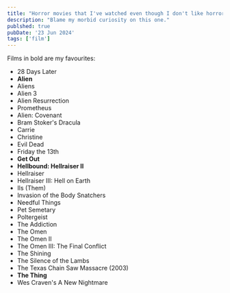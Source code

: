 ```yaml
---
title: "Horror movies that I've watched even though I don't like horror movies because they freak me out"
description: "Blame my morbid curiosity on this one."
publshed: true
pubDate: '23 Jun 2024'
tags: ['film']
---
```


Films in bold are my favourites:

* 28 Days Later
* **Alien**
* Aliens
* Alien 3
* Alien Resurrection
* Prometheus
* Alien: Covenant
* Bram Stoker's Dracula
* Carrie
* Christine
* Evil Dead
* Friday the 13th
* **Get Out**
* **Hellbound: Hellraiser II**
* Hellraiser
* Hellraiser III: Hell on Earth
* Ils (Them)
* Invasion of the Body Snatchers
* Needful Things
* Pet Semetary
* Poltergeist
* The Addiction
* The Omen
* The Omen II
* The Omen III: The Final Conflict
* The Shining
* The Silence of the Lambs
* The Texas Chain Saw Massacre (2003)
* **The Thing**
* Wes Craven's A New Nightmare